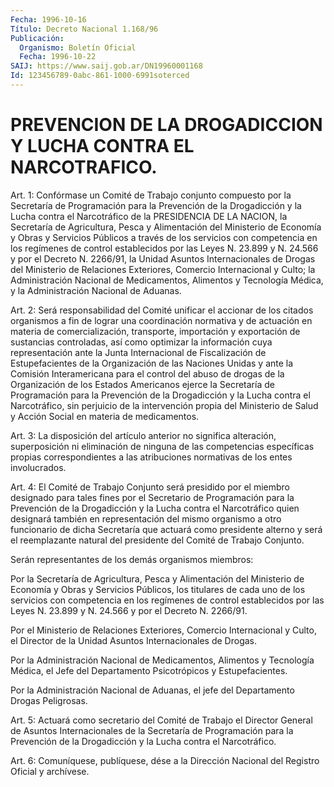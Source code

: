 ```yaml
---
Fecha: 1996-10-16
Título: Decreto Nacional 1.168/96
Publicación:
  Organismo: Boletín Oficial
  Fecha: 1996-10-22
SAIJ: https://www.saij.gob.ar/DN19960001168
Id: 123456789-0abc-861-1000-6991soterced
---
```

# PREVENCION DE LA DROGADICCION Y LUCHA CONTRA EL NARCOTRAFICO.

<a id="1"></a>
Art. 1: Confórmase un Comité de Trabajo conjunto compuesto por la Secretaría de Programación para la Prevención de la Drogadicción y la Lucha contra el Narcotráfico  de  la PRESIDENCIA DE LA NACION, la Secretaría de Agricultura, Pesca y Alimentación  del  Ministerio de  Economía y Obras y Servicios Públicos a través de los servicios con competencia  en  los  regímenes de control establecidos por las Leyes N. 23.899 y N. 24.566 y  por el Decreto N. 2266/91, la Unidad Asuntos  Internacionales  de  Drogas del Ministerio  de  Relaciones Exteriores,  Comercio  Internacional  y  Culto;  la  Administración Nacional de Medicamentos,  Alimentos  y  Tecnología  Médica,  y  la Administración Nacional de Aduanas.

<a id="2"></a>
Art.  2:  Será responsabilidad del Comité unificar el accionar de los citados organismos a fin de lograr una coordinación normativa y de actuación en materia de comercialización, transporte, importación y  exportación  de  sustancias  controladas,  así  como optimizar    la  información  cuya  representación  ante  la  Junta Internacional de Fiscalización de Estupefacientes de la Organización de las Naciones Unidas y ante la Comisión Interamericana para el control del abuso de drogas de la Organización de  los  Estados  Americanos  ejerce  la Secretaría de Programación  para  la  Prevención  de la Drogadicción y  la  Lucha contra el Narcotráfico, sin perjuicio de la intervención propia del Ministerio  de  Salud y Acción Social en  materia  de  medicamentos.

<a id="3"></a>
Art.  3:  La  disposición  del  artículo  anterior  no  significa alteración,  superposición    ni  eliminación  de  ninguna  de  las competencias específicas propias correspondientes a las atribuciones normativas de los entes involucrados.

<a id="4"></a>
Art.  4:  El Comité de Trabajo Conjunto  será  presidido  por  el miembro designado para tales fines por el Secretario de Programación  para  la  Prevención  de  la  Drogadicción y la Lucha contra  el Narcotráfico quien designará también  en  representación del mismo  organismo  a  otro  funcionario  de dicha Secretaría que actuará como presidente alterno y será el reemplazante  natural del presidente del Comité de Trabajo Conjunto.

Serán  representantes    de  los  demás  organismos  miembros:

Por   la  Secretaría  de  Agricultura,  Pesca  y  Alimentación  del Ministerio  de Economía y Obras y Servicios Públicos, los titulares de cada uno de  los  servicios  con competencia en los regímenes de control establecidos por las Leyes N. 23.899 y N. 24.566 y por el Decreto N. 2266/91.

Por el Ministerio de Relaciones Exteriores, Comercio  Internacional y Culto, el Director de la Unidad Asuntos Internacionales de Drogas.

Por  la  Administración  Nacional  de  Medicamentos,  Alimentos   y Tecnología   Médica,  el  Jefe  del  Departamento  Psicotrópicos  y Estupefacientes.

Por la Administración Nacional de Aduanas, el jefe del Departamento Drogas Peligrosas.

<a id="5"></a>
Art. 5: Actuará  como secretario del Comité de Trabajo el Director General de Asuntos Internacionales de la Secretaría de Programación para  la Prevención  de  la  Drogadicción  y  la  Lucha  contra  el Narcotráfico.

<a id="6"></a>
Art. 6: Comuníquese, publíquese,  dése a la Dirección Nacional del Registro Oficial y archívese.